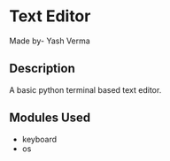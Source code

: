 # Text Editor 
Made by- Yash Verma

## Description
A basic python terminal based text editor.

## Modules Used
- keyboard
- os